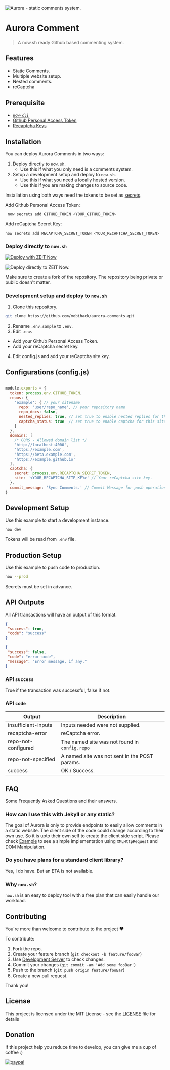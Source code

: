 ![Aurora - static comments system.](docs/assets/images/banner.png)

# Aurora Comment

> A now.sh ready Github based commenting system.

## Features
 - Static Comments.
 - Multiple website setup.
 - Nested comments.
 - reCaptcha

## Prerequisite

 - [`now-cli`](https://zeit.co/download)
 - [Github Personal Access Token](https://github.com/settings/tokens)
 - [Recaptcha Keys](https://www.google.com/recaptcha/)

## Installation

You can deploy Aurora Comments in two ways:
 1) Deploy directly to `now.sh`.
    - Use this if what you only need is a comments system. 
 2) Setup a development setup and deploy to `now.sh`.
    - Use this if what you need a locally hosted version.
    - Use this if you are making changes to source code.
  
Installation using both ways need the tokens to be set as [secrets](https://zeit.co/docs/v2/environment-variables-and-secrets).

Add Github Personal Access Token:
```sh
 now secrets add GITHUB_TOKEN <YOUR_GITHUB_TOKEN>
 ```
Add reCaptcha Secret Key:
 ```sh
 now secrets add RECAPTCHA_SECRET_TOKEN <YOUR_RECAPTCHA_SECRET_TOKEN>
 ```

### Deploy directly to `now.sh`

[![Deploy with ZEIT Now](https://zeit.co/button)](https://zeit.co/new/project?template=https://github.com/mobihack/aurora-comments/)

![Deploy directly to ZEIT Now.](docs/assets/images/now-deploy.gif)

Make sure to create a fork of the repository. The repository being private or public doesn't matter.

### Development setup and deploy to `now.sh`

1) Clone this repository.

 ```sh
 git clone https://github.com/mobihack/aurora-comments.git
 ```

2) Rename `.env.sample` to `.env`.
3) Edit `.env`.
 - Add your Github Personal Access Token.
 - Add your reCaptcha secret key.
 4) Edit config.js and add your reCaptcha site key.

## Configurations (config.js)
```js

module.exports = {
  token: process.env.GITHUB_TOKEN,
  repos: {
    'example': { // your sitename
      repo: 'user/repo_name', // your repository name
      repo_docs: false,
      nested_replies: true, // set true to enable nested replies for this site
      captcha_status: true  // set true to enable captcha for this site
    }
  },
  domains: [
    /* CORS - Allowed domain list */
    'http://localhost:4000',
    'https://example.com',
    'https://beta.example.com',
    'https://example.github.io'
  ],
  captcha: {
    secret: process.env.RECAPTCHA_SECRET_TOKEN,
    site: '<YOUR_RECAPTCHA_SITE_KEY>' // Your reCaptcha site key.
  },
  commit_message: 'Sync Comments.' // Commit Message for push operation.
}

```

## Development Setup

Use this example to start a development instance.

```sh
now dev
```

Tokens will be read from `.env` file.

## Production Setup

Use this example to push code to production.

```sh
now --prod
```

Secrets must be set in advance.

## API Outputs

All API transactions will have an output of this format.

```json
{
 "success": true,
 "code": "success"
}
```
```json
{
 "success": false,
 "code": "error-code",
 "message": "Error message, if any."
}
```
### API `success`

True if the transaction was successful, false if not.

### API `code`
| Output               | Description                                    |
| -------------------- | ---------------------------------------------- |
| insufficient-inputs  | Inputs needed were not supplied.               |
| recaptcha-error      | reCaptcha error.                               |
| repo-not-configured  | The named site was not found in `config.repo`  |
| repo-not-specified   | A named site was not sent in the POST params.  |
| success              | OK / Success.                                  |

## FAQ
Some Frequently Asked Questions and their answers.

### How can I use this with Jekyll or any static?
The goal of Aurora is only to provide endpoints to easily allow comments in a static website. The client side of the code could change according to their own use. So it is upto their own self to create the client side script. Please check [Example](./tree/master/docs/_include/comments.html) to see a simple implementation using `XMLHttpRequest` and DOM Manipulation.

### Do you have plans for a standard client library?
Yes, I do have. But an ETA is not available.

### Why `now.sh`?
`now.sh` is an easy to deploy tool with a free plan that can easily handle our workload.

## Contributing

You're more than welcome to contribute to the project :heart:

To contribute:

1. Fork the repo.
2. Create your feature branch (`git checkout -b feature/fooBar`)
3. Use [Development Server](#development-setup) to check changes.
3. Commit your changes (`git commit -am 'Add some fooBar'`)
4. Push to the branch (`git push origin feature/fooBar`)
5. Create a new pull request.


Thank you!

## License

This project is licensed under the MIT License - see the [LICENSE](LICENSE) file for details

## Donation
If this project help you reduce time to develop, you can give me a cup of coffee :) 

[![paypal](https://www.paypalobjects.com/en_US/i/btn/btn_donateCC_LG.gif)](https://www.paypal.com/cgi-bin/webscr?cmd=_s-xclick&hosted_button_id=EKLDUBPHHLRE4&source=url)

